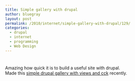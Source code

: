 ```yaml
---
title: Simple gallery with drupal
author: bluegray
layout: post
permalink: /2010/internet/simple-gallery-with-drupal/129/
categories:
  - drupal
  - internet
  - programming
  - Web Design
---
```

# 

Amazing how quick it is to build a useful site with drupal.  
Made this [simple drupal gallery with views and cck][1] recently.

 [1]: http://bluegray.co.za/gallery